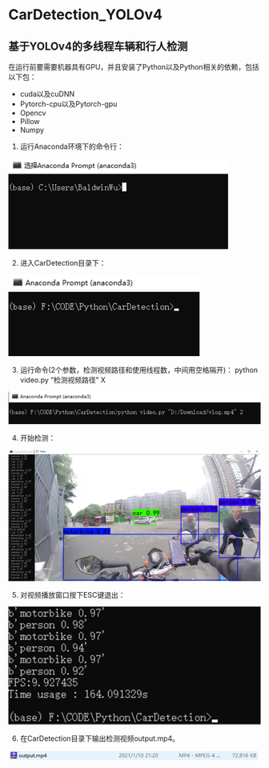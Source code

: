 # CarDetection_YOLOv4

## 基于YOLOv4的多线程车辆和行人检测

在运行前要需要机器具有GPU，并且安装了Python以及Python相关的依赖，包括以下包：

* cuda以及cuDNN	
* Pytorch-cpu以及Pytorch-gpu	
* Opencv 
* Pillow 
* Numpy

1. 运行Anaconda环境下的命令行：

![](./pics/1.png)

2. 进入CarDetection目录下：

![](./pics/2.png)

3. 运行命令(2个参数，检测视频路径和使用线程数，中间用空格隔开)：
python video.py “检测视频路径” X

![](./pics/3.png)

4. 开始检测：

![](./pics/4.png)

5. 对视频播放窗口按下ESC键退出：

![](./pics/5.png)

6. 在CarDetection目录下输出检测视频output.mp4。

![](./pics/6.png)
